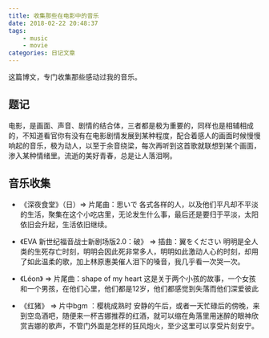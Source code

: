 ```yaml
---
title: 收集那些在电影中的音乐
date: 2018-02-22 20:48:37
tags:
    - music
    - movie
categories: 日记文章
---
```


这篇博文，专门收集那些感动过我的音乐。
<!-- more -->
## 题记
电影，是画面、声音、剧情的结合体，三者都是极为重要的，同样也是相辅相成的，不知道看官你有没有在电影剧情发展到某种程度，配合着感人的画面时候慢慢响起的音乐，极为动人，以至于余音绕梁，每次再听到这首歌就联想到某个画面，渗入某种情绪里。流逝的美好青春，总是让人落泪啊。

## 音乐收集
* 《深夜食堂》（日）=> 片尾曲：思いで
    各式各样的人，以及他们平凡却不平淡的生活，聚集在这个小吃店里，无论发生什么事，最后还是要归于平淡，太阳依旧会升起，生活依旧继续。

* 《EVA 新世纪福音战士新剧场版2.0：破》 => 插曲：翼をください
    明明是全人类的生死存亡时刻，明明会因此死非常多人，明明如此激动人心的时刻，却用了如此温柔的歌，加上林原惠美催人泪下的嗓音，我几乎看一次哭一次。

*  《Léon》 => 片尾曲：shape of my heart
    这是关于两个小孩的故事，一个女孩和一个男孩，在他们心里，他们都是12岁，他们都感觉到失落而他们深爱彼此

*  《红猪》 => 片中bgm ：樱桃成熟时
    安静的午后，或者一天忙碌后的傍晚，来到空岛酒吧，随便来一杯吉娜推荐的红酒，就可以缩在角落里用迷醉的眼神欣赏吉娜的歌声，不管门外面是怎样的狂风炮火，至少这里可以享受片刻安宁。